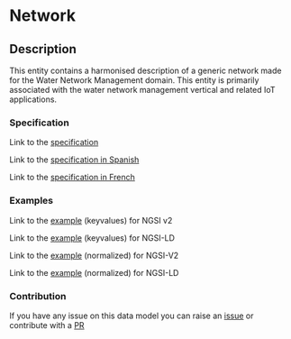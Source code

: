 # Network

## Description 

This entity contains a harmonised description of a generic network made for the Water Network Management domain. This entity is primarily associated with the water network management vertical and related IoT applications.
### Specification

Link to the [specification](https://smart-data-models.github.io/dataModel.WaterNetworkManagement/Network/doc/spec.md)

Link to the [specification in Spanish](https://smart-data-models.github.io/dataModel.WaterNetworkManagement/Network/doc/spec_ES.md)

Link to the [specification in French](https://smart-data-models.github.io/dataModel.WaterNetworkManagement/Network/doc/spec_FR.md)
### Examples

Link to the [example](https://smart-data-models.github.io/dataModel.WaterNetworkManagement/Network/examples/example.json) (keyvalues) for NGSI v2

Link to the [example](https://smart-data-models.github.io/dataModel.WaterNetworkManagement/Network/examples/example.jsonld) (keyvalues) for NGSI-LD

Link to the [example](https://smart-data-models.github.io/dataModel.WaterNetworkManagement/Network/examples/example-normalized.json) (normalized) for NGSI-V2

Link to the [example](https://smart-data-models.github.io/dataModel.WaterNetworkManagement/Network/examples/example-normalized.jsonld) (normalized) for NGSI-LD
### Contribution

 If you have any issue on this data model you can raise an [issue](https://github.com/smart-data-models/dataModel.WaterNetworkManagement/issues)  or contribute with a [PR](https://github.com/smart-data-models/dataModel.WaterNetworkManagement/pulls)
